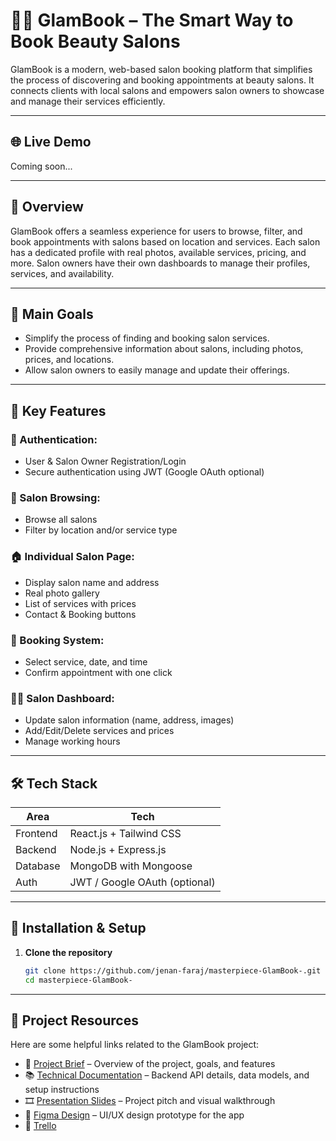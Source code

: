 # 💇‍♀️ GlamBook – The Smart Way to Book Beauty Salons

GlamBook is a modern, web-based salon booking platform that simplifies the process of discovering and booking appointments at beauty salons. It connects clients with local salons and empowers salon owners to showcase and manage their services efficiently.

---

## 🌐 Live Demo
Coming soon...

---

## 📝 Overview

GlamBook offers a seamless experience for users to browse, filter, and book appointments with salons based on location and services. Each salon has a dedicated profile with real photos, available services, pricing, and more. Salon owners have their own dashboards to manage their profiles, services, and availability.

---

## 🎯 Main Goals

- Simplify the process of finding and booking salon services.
- Provide comprehensive information about salons, including photos, prices, and locations.
- Allow salon owners to easily manage and update their offerings.

---

## 🌟 Key Features

### 👤 Authentication:
- User & Salon Owner Registration/Login
- Secure authentication using JWT (Google OAuth optional)

### 📍 Salon Browsing:
- Browse all salons
- Filter by location and/or service type

### 🏠 Individual Salon Page:
- Display salon name and address
- Real photo gallery
- List of services with prices
- Contact & Booking buttons

### 📅 Booking System:
- Select service, date, and time
- Confirm appointment with one click

### 🧑‍💼 Salon Dashboard:
- Update salon information (name, address, images)
- Add/Edit/Delete services and prices
- Manage working hours

---

## 🛠️ Tech Stack

| Area        | Tech                              |
|-------------|-----------------------------------|
| Frontend    | React.js + Tailwind CSS           |
| Backend     | Node.js + Express.js              |
| Database    | MongoDB with Mongoose             |
| Auth        | JWT / Google OAuth (optional)     |


---

## 🧪 Installation & Setup

1. **Clone the repository**  
   ```bash
   git clone https://github.com/jenan-faraj/masterpiece-GlamBook-.git
   cd masterpiece-GlamBook-
---

## 🔗 Project Resources

Here are some helpful links related to the GlamBook project:

- 📄 [Project Brief](https://docs.google.com/document/d/1WUQwudb6SfSagkC8KuRtnS7CG9LWZwHe/edit?usp=sharing&ouid=110054354370055930574&rtpof=true&sd=true) – Overview of the project, goals, and features  
- 📚 [Technical Documentation](https://docs.google.com/document/d/1ggk2SQp_zCATc8khTZHYyodm0dsz0NMn/edit?usp=sharing&ouid=110054354370055930574&rtpof=true&sd=true) – Backend API details, data models, and setup instructions  
- 🎞️ [Presentation Slides](https://www.canva.com/design/DAGlRMW6W94/PdaHXUnm6FsTS4eHKEAbyQ/edit?utm_content=DAGlRMW6W94&utm_campaign=designshare&utm_medium=link2&utm_source=sharebutton) – Project pitch and visual walkthrough  
- 🎨 [Figma Design](https://www.figma.com/design/D3C7H4rjaXDLppUXcSWvur/Masterpiece?m=auto&t=bIkhAKrzBKMKWeQP-6) – UI/UX design prototype for the app
- 🎨 [Trello](https://trello.com/b/ElKgtUXD/masterpiece) 


